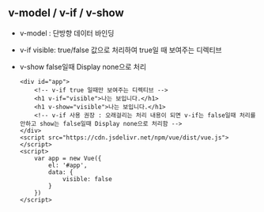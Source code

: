 ## v-model / v-if / v-show

- v-model : 단방향 데이터 바인딩
  
- v-if visible: true/false 값으로 처리하여 true일 때 보여주는 디렉티브
  
- v-show false일때 Display none으로 처리
  
      <div id="app">
          <!-- v-if true 일때만 보여주는 디렉티브 -->
          <h1 v-if="visible">나는 보입니다.</h1>
          <h1 v-show="visible">나는 보입니다.</h1>
          <!-- v-if 사용 권장 : 오래걸리는 처리 내용이 되면 v-if는 false일때 처리를 안하고 show는 false일때 Display none으로 처리함 -->
      </div>
      <script src="https://cdn.jsdelivr.net/npm/vue/dist/vue.js"></script>
      <script>
          var app = new Vue({
              el: '#app',
              data: {
                  visible: false
              }
          })
      </script>

## 
